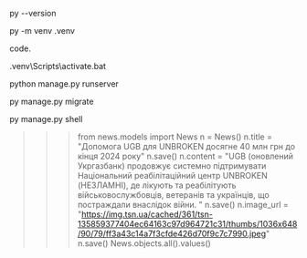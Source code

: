 py --version

py -m venv .venv

code.

.venv\Scripts\activate.bat

python manage.py runserver

py manage.py migrate

py manage.py shell

>>> from news.models import News
>>> n = News()
>>> n.title = "Допомога UGB для UNBROKEN досягне 40 млн грн до кінця 2024 року"
>>> n.save()
>>> n.content = "UGB (оновлений Укргазбанк) продовжує системно підтримувати Національний реабілітаційний центр UNBROKEN (НЕЗЛАМНІ), де лікують та реабілітують військовослужбовців, ветеранів та українців, що постраждали внаслідок війни. "
>>> n.save()
>>> n.image_url = "https://img.tsn.ua/cached/361/tsn-135859377404ec64163c97d964721c31/thumbs/1036x648/90/79/ff3a43c14a7f3cfde426d70f9c7c7990.jpeg"
>>> n.save()
>>> News.objects.all().values() 